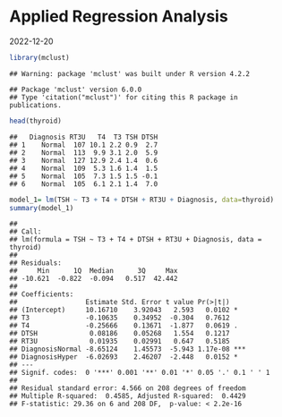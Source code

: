 Applied Regression Analysis
================
2022-12-20

``` r
library(mclust)
```

    ## Warning: package 'mclust' was built under R version 4.2.2

    ## Package 'mclust' version 6.0.0
    ## Type 'citation("mclust")' for citing this R package in publications.

``` r
head(thyroid)
```

    ##   Diagnosis RT3U   T4  T3 TSH DTSH
    ## 1    Normal  107 10.1 2.2 0.9  2.7
    ## 2    Normal  113  9.9 3.1 2.0  5.9
    ## 3    Normal  127 12.9 2.4 1.4  0.6
    ## 4    Normal  109  5.3 1.6 1.4  1.5
    ## 5    Normal  105  7.3 1.5 1.5 -0.1
    ## 6    Normal  105  6.1 2.1 1.4  7.0

``` r
model_1= lm(TSH ~ T3 + T4 + DTSH + RT3U + Diagnosis, data=thyroid)
summary(model_1)
```

    ## 
    ## Call:
    ## lm(formula = TSH ~ T3 + T4 + DTSH + RT3U + Diagnosis, data = thyroid)
    ## 
    ## Residuals:
    ##     Min      1Q  Median      3Q     Max 
    ## -10.621  -0.822  -0.094   0.517  42.442 
    ## 
    ## Coefficients:
    ##                 Estimate Std. Error t value Pr(>|t|)    
    ## (Intercept)     10.16710    3.92043   2.593   0.0102 *  
    ## T3              -0.10635    0.34952  -0.304   0.7612    
    ## T4              -0.25666    0.13671  -1.877   0.0619 .  
    ## DTSH             0.08186    0.05268   1.554   0.1217    
    ## RT3U             0.01935    0.02991   0.647   0.5185    
    ## DiagnosisNormal -8.65124    1.45573  -5.943 1.17e-08 ***
    ## DiagnosisHyper  -6.02693    2.46207  -2.448   0.0152 *  
    ## ---
    ## Signif. codes:  0 '***' 0.001 '**' 0.01 '*' 0.05 '.' 0.1 ' ' 1
    ## 
    ## Residual standard error: 4.566 on 208 degrees of freedom
    ## Multiple R-squared:  0.4585, Adjusted R-squared:  0.4429 
    ## F-statistic: 29.36 on 6 and 208 DF,  p-value: < 2.2e-16
